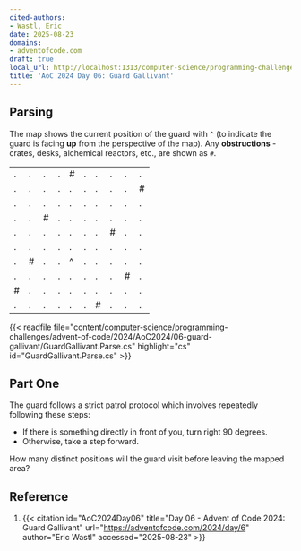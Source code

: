 ```yaml
---
cited-authors:
- Wastl, Eric
date: 2025-08-23
domains:
- adventofcode.com
draft: true
local_url: http://localhost:1313/computer-science/programming-challenges/advent-of-code/2024/AoC2024/06-guard-gallivant/06-guard-gallivant/
title: 'AoC 2024 Day 06: Guard Gallivant'
---
```


## Parsing

The map shows the current position of the guard with `^` (to indicate the guard
is facing **up** from the perspective of the map). Any **obstructions** -
crates, desks, alchemical reactors, etc., are shown as `#`.

<table>
<tr><td>.</td><td>.</td><td>.</td><td>.</td><td>#</td><td>.</td><td>.</td><td>.</td><td>.</td><td>.</td></tr>
<tr><td>.</td><td>.</td><td>.</td><td>.</td><td>.</td><td>.</td><td>.</td><td>.</td><td>.</td><td>#</td></tr>
<tr><td>.</td><td>.</td><td>.</td><td>.</td><td>.</td><td>.</td><td>.</td><td>.</td><td>.</td><td>.</td></tr>
<tr><td>.</td><td>.</td><td>#</td><td>.</td><td>.</td><td>.</td><td>.</td><td>.</td><td>.</td><td>.</td></tr>
<tr><td>.</td><td>.</td><td>.</td><td>.</td><td>.</td><td>.</td><td>.</td><td>#</td><td>.</td><td>.</td></tr>
<tr><td>.</td><td>.</td><td>.</td><td>.</td><td>.</td><td>.</td><td>.</td><td>.</td><td>.</td><td>.</td></tr>
<tr><td>.</td><td>#</td><td>.</td><td>.</td><td>^</td><td>.</td><td>.</td><td>.</td><td>.</td><td>.</td></tr>
<tr><td>.</td><td>.</td><td>.</td><td>.</td><td>.</td><td>.</td><td>.</td><td>.</td><td>#</td><td>.</td></tr>
<tr><td>#</td><td>.</td><td>.</td><td>.</td><td>.</td><td>.</td><td>.</td><td>.</td><td>.</td><td>.</td></tr>
<tr><td>.</td><td>.</td><td>.</td><td>.</td><td>.</td><td>.</td><td>#</td><td>.</td><td>.</td><td>.</td></tr>
</table>

{{< readfile
  file="content/computer-science/programming-challenges/advent-of-code/2024/AoC2024/06-guard-gallivant/GuardGallivant.Parse.cs"
  highlight="cs"
  id="GuardGallivant.Parse.cs" >}}

## Part One

The guard follows a strict patrol protocol which involves repeatedly following
these steps:

* If there is something directly in front of you, turn right 90 degrees.
* Otherwise, take a step forward.

How many distinct positions will the guard visit before leaving the mapped area?

## Reference

1. {{< citation
  id="AoC2024Day06"
  title="Day 06 - Advent of Code 2024: Guard Gallivant"
  url="https://adventofcode.com/2024/day/6"
  author="Eric Wastl"
  accessed="2025-08-23" >}}
